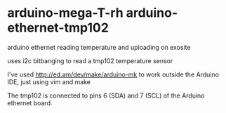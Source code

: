 
arduino-mega-T-rh
arduino-ethernet-tmp102
========================

arduino ethernet reading temperature and uploading on exosite

uses i2c bitbanging to read a tmp102 temperature sensor

I've used http://ed.am/dev/make/arduino-mk to work outside the Arduino IDE, just using vim and make

The tmp102 is connected to pins 6 (SDA) and 7 (SCL) of the Arduino ethernet board.
